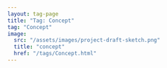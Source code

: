 ```yaml
---
layout: tag-page
title: "Tag: Concept"
tag: "Concept"
image:
  src: "/assets/images/project-draft-sketch.png"
  title: "concept"
  href: "/tags/Concept.html"
---
```

